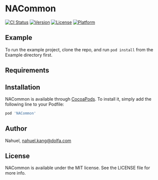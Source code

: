 # NACommon

[![CI Status](https://img.shields.io/travis/Nahuel/NACommon.svg?style=flat)](https://travis-ci.org/Nahuel/NACommon)
[![Version](https://img.shields.io/cocoapods/v/NACommon.svg?style=flat)](https://cocoapods.org/pods/NACommon)
[![License](https://img.shields.io/cocoapods/l/NACommon.svg?style=flat)](https://cocoapods.org/pods/NACommon)
[![Platform](https://img.shields.io/cocoapods/p/NACommon.svg?style=flat)](https://cocoapods.org/pods/NACommon)

## Example

To run the example project, clone the repo, and run `pod install` from the Example directory first.

## Requirements

## Installation

NACommon is available through [CocoaPods](https://cocoapods.org). To install
it, simply add the following line to your Podfile:

```ruby
pod 'NACommon'
```

## Author

Nahuel, nahuel.kang@dolfa.com

## License

NACommon is available under the MIT license. See the LICENSE file for more info.
